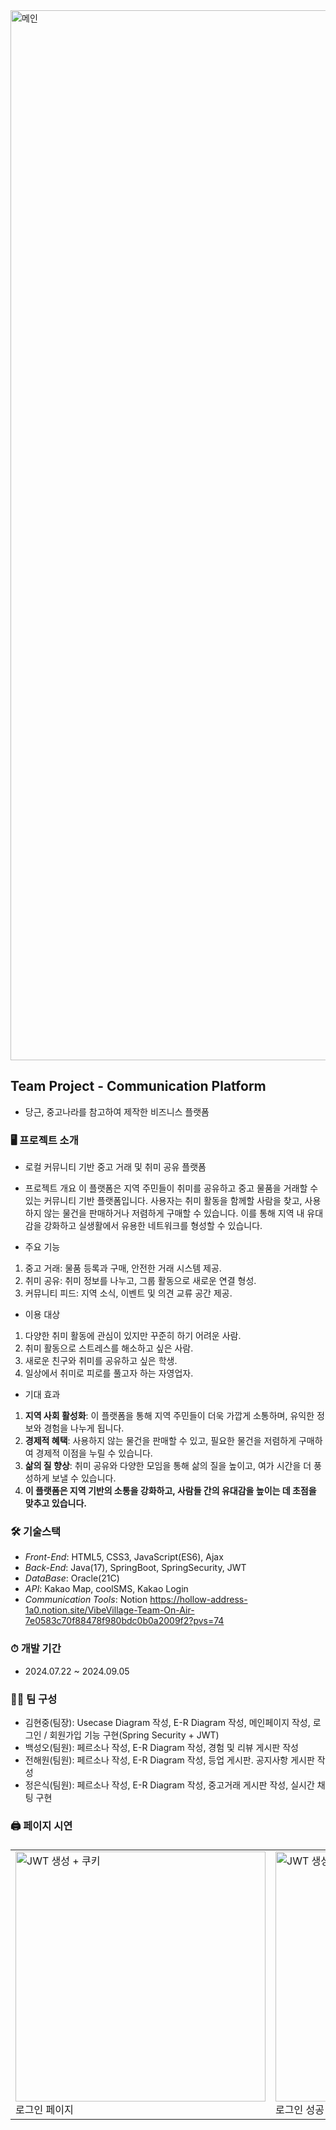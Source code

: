 <img width="1680" alt="메인" src="https://github.com/user-attachments/assets/39eb1030-6053-4760-9804-47a82f03ec83">

## Team Project - Communication Platform
 - 당근, 중고나라를 참고하여 제작한 비즈니스 플랫폼

### 🖥 프로젝트 소개
- 로컬 커뮤니티 기반 중고 거래 및 취미 공유 플랫폼

- 프로젝트 개요
이 플랫폼은 지역 주민들이 취미를 공유하고 중고 물품을 거래할 수 있는 커뮤니티 기반 플랫폼입니다.
사용자는 취미 활동을 함께할 사람을 찾고, 사용하지 않는 물건을 판매하거나 저렴하게 구매할 수 있습니다.
이를 통해 지역 내 유대감을 강화하고 실생활에서 유용한 네트워크를 형성할 수 있습니다.

- 주요 기능
 1. 중고 거래: 물품 등록과 구매, 안전한 거래 시스템 제공.
 2. 취미 공유: 취미 정보를 나누고, 그룹 활동으로 새로운 연결 형성.
 3. 커뮤니티 피드: 지역 소식, 이벤트 및 의견 교류 공간 제공.

- 이용 대상
 1. 다양한 취미 활동에 관심이 있지만 꾸준히 하기 어려운 사람.
 2. 취미 활동으로 스트레스를 해소하고 싶은 사람.
 3. 새로운 친구와 취미를 공유하고 싶은 학생.
 4. 일상에서 취미로 피로를 풀고자 하는 자영업자.

- 기대 효과 <br>
 1. **지역 사회 활성화**: 이 플랫폼을 통해 지역 주민들이 더욱 가깝게 소통하며, 유익한 정보와 경험을 나누게 됩니다. <br>
 2. **경제적 혜택**: 사용하지 않는 물건을 판매할 수 있고, 필요한 물건을 저렴하게 구매하여 경제적 이점을 누릴 수 있습니다. <br>
 3. **삶의 질 향상**: 취미 공유와 다양한 모임을 통해 삶의 질을 높이고, 여가 시간을 더 풍성하게 보낼 수 있습니다. <br>
 4. **이 플랫폼은 지역 기반의 소통을 강화하고, 사람들 간의 유대감을 높이는 데 초점을 맞추고 있습니다.** <br>

### 🛠️ 기술스택
 - *Front-End*: HTML5, CSS3, JavaScript(ES6), Ajax
 - *Back-End*: Java(17), SpringBoot, SpringSecurity, JWT
 - *DataBase*: Oracle(21C)
 - *API*: Kakao Map, coolSMS, Kakao Login
 - *Communication Tools*: Notion
   https://hollow-address-1a0.notion.site/VibeVillage-Team-On-Air-7e0583c70f88478f980bdc0b0a2009f2?pvs=74

### ⏱ 개발 기간
* 2024.07.22 ~ 2024.09.05
  
### 👍🏻 팀 구성
 - 김현중(팀장): Usecase Diagram 작성, E-R Diagram 작성, 메인페이지 작성, 로그인 / 회원가입 기능 구현(Spring Security + JWT)
 - 백성오(팀원): 페르소나 작성, E-R Diagram 작성, 경험 및 리뷰 게시판 작성
 - 전해원(팀원): 페르소나 작성, E-R Diagram 작성, 등업 게시판. 공지사항 게시판 작성
 - 정은식(팀원): 페르소나 작성, E-R Diagram 작성, 중고거래 게시판 작성, 실시간 채팅 구현

### 🖨️ 페이지 시연

<table>
 <thead>
  <tr>
   <td></td>
   <td></td>
  </tr>
 </thead>
 <tbody>
  <tr>
   <td><img width="400" alt="JWT 생성 + 쿠키" src="https://github.com/user-attachments/assets/4a465151-327d-4b69-a113-4b8c7934da63"><br>로그인 페이지</td>
   <td><img width="400" alt="JWT 생성 + 쿠키" src="https://github.com/user-attachments/assets/cb790687-09ba-4a00-bdf0-8bbe8d653563"><br>로그인 성공 후 JWT생성된 모습</td>
  </tr>
 </tbody>
</table>

